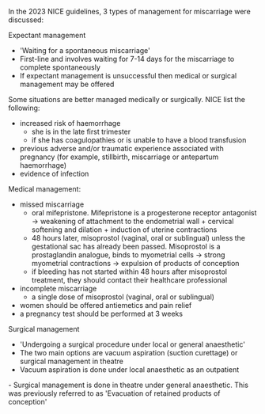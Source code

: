 In the 2023 NICE guidelines, 3 types of management for miscarriage were discussed:  
  
Expectant management  
* 'Waiting for a spontaneous miscarriage'
* First\-line and involves waiting for 7\-14 days for the miscarriage to complete spontaneously
* If expectant management is unsuccessful then medical or surgical management may be offered

  
Some situations are better managed medically or surgically. NICE list the following:  
* increased risk of haemorrhage
	+ she is in the late first trimester
	+ if she has coagulopathies or is unable to have a blood transfusion
* previous adverse and/or traumatic experience associated with pregnancy (for example, stillbirth, miscarriage or antepartum haemorrhage)
* evidence of infection

  
Medical management:  
* missed miscarriage
	+ oral mifepristone. Mifepristone is a progesterone receptor antagonist → weakening of attachment to the endometrial wall \+ cervical softening and dilation \+ induction of uterine contractions
	+ 48 hours later, misoprostol (vaginal, oral or sublingual) unless the gestational sac has already been passed. Misoprostol is a prostaglandin analogue, binds to myometrial cells → strong myometrial contractions → expulsion of products of conception
	+ if bleeding has not started within 48 hours after misoprostol treatment, they should contact their healthcare professional
* incomplete miscarriage
	+ a single dose of misoprostol (vaginal, oral or sublingual)
* women should be offered antiemetics and pain relief
* a pregnancy test should be performed at 3 weeks

  
Surgical management  
* 'Undergoing a surgical procedure under local or general anaesthetic'
* The two main options are vacuum aspiration (suction curettage) or surgical management in theatre
* Vacuum aspiration is done under local anaesthetic as an outpatient

 \- Surgical management is done in theatre under general anaesthetic. This was previously referred to as 'Evacuation of retained products of conception'